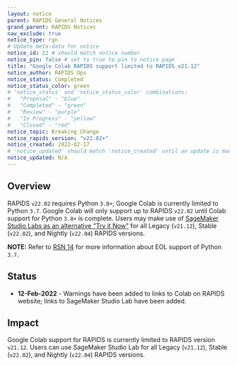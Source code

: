 ```yaml
---
layout: notice
parent: RAPIDS General Notices
grand_parent: RAPIDS Notices
nav_exclude: true
notice_type: rgn
# Update meta-data for notice
notice_id: 22 # should match notice number
notice_pin: false # set to true to pin to notice page
title: "Google Colab RAPIDS support limited to RAPIDS v21.12"
notice_author: RAPIDS Ops
notice_status: Completed
notice_status_color: green
# 'notice_status' and 'notice_status_color' combinations:
#   "Proposal" - "blue"
#   "Completed" - "green"
#   "Review" - "purple"
#   "In Progress" - "yellow"
#   "Closed" - "red"
notice_topic: Breaking Change
notice_rapids_version: "v22.02+"
notice_created: 2022-02-17
# 'notice_updated' should match 'notice_created' until an update is made
notice_updated: N/A
---
```


## Overview

RAPIDS `v22.02` requires Python `3.8+`; Google Colab is currently limited to
Python `3.7`. Google Colab will only support up to RAPIDS `v22.02` until
Colab support for Python `3.8+` is complete. Users may make use of [SageMaker 
Studio Labs as an alternative "Try it Now"](/notices/rgn0023) for all Legacy (`v21.12`), Stable (`v22.02`), 
and Nightly (`v22.04`) RAPIDS versions.

**NOTE:** Refer to [RSN 14](/notices/rsn0014) for more information about EOL support
of Python `3.7`.

## Status

- **12-Feb-2022** - Warnings have been added to links to Colab on RAPIDS
website; links to SageMaker Studio Lab have been added.

## Impact

Google Colab support for RAPIDS is currently limited to RAPIDS version `v21.12`.
Users can use SageMaker Studio Lab for all Legacy (`v21.12`), Stable (`v22.02`), 
and Nightly (`v22.04`) RAPIDS versions.
